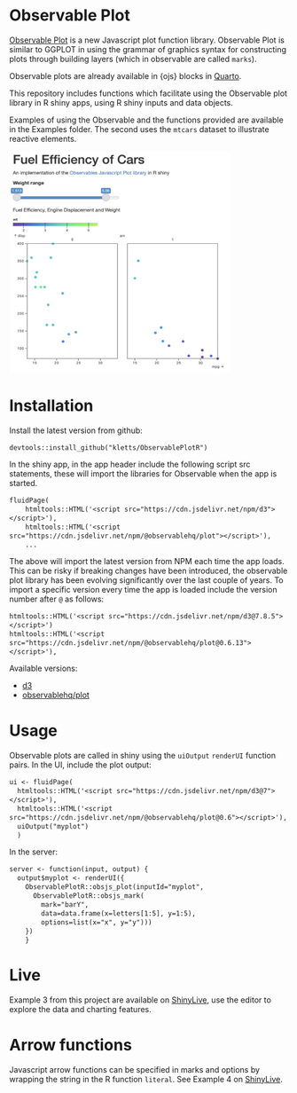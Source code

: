 # Observable Plot

[Observable Plot](https://observablehq.com/plot) is a new Javascript plot function library.  Observable Plot is similar to GGPLOT in using the grammar of graphics syntax for constructing plots through building layers (which in observable are called `marks`).  

Observable plots are already available in {ojs} blocks in [Quarto](https://quarto.org/docs/interactive/ojs/). 

This repository includes functions which facilitate using the Observable plot library in R shiny apps, using R shiny inputs and data objects. 

Examples of using the Observable and the functions provided are available in the Examples folder. The second uses the 
`mtcars` dataset to illustrate reactive elements. 

<img src="example.png" width="400" height="400">

# Installation 

Install the latest version from github:

```
devtools::install_github("kletts/ObservablePlotR")
```

In the shiny app, in the app header include the following script src statements, these will import the libraries 
for Observable when the app is started. 

```
fluidPage(
    htmltools::HTML('<script src="https://cdn.jsdelivr.net/npm/d3"></script>'), 
    htmltools::HTML('<script src="https://cdn.jsdelivr.net/npm/@observablehq/plot"></script>'),
    ...
```

The above will import the latest version from NPM each time the app loads. This can be risky if breaking changes have been introduced, the observable plot library has been evolving significantly over the last couple of years. To import a specific version every time the app is loaded include the version number after `@` as follows: 

```
htmltools::HTML('<script src="https://cdn.jsdelivr.net/npm/d3@7.8.5"></script>')
htmltools::HTML('<script src="https://cdn.jsdelivr.net/npm/@observablehq/plot@0.6.13"></script>'),
```

Available versions: 

 - [d3](https://www.npmjs.com/package/d3?activeTab=versions)
 - [observablehq/plot](https://www.npmjs.com/package/@observablehq/plot?activeTab=versions)

# Usage

Observable plots are called in shiny using the  `uiOutput` `renderUI` function pairs. In the UI, include the plot output: 

```
ui <- fluidPage(
  htmltools::HTML('<script src="https://cdn.jsdelivr.net/npm/d3@7"></script>'), 
  htmltools::HTML('<script src="https://cdn.jsdelivr.net/npm/@observablehq/plot@0.6"></script>'),
  uiOutput("myplot") 
  )
```

In the server: 

```
server <- function(input, output) { 
  output$myplot <- renderUI({ 
    ObservablePlotR::obsjs_plot(inputId="myplot", 
      ObservablePlotR::obsjs_mark(
        mark="barY", 
        data=data.frame(x=letters[1:5], y=1:5), 
        options=list(x="x", y="y")))
    })
    }
```

# Live

Example 3 from this project are available on [ShinyLive](https://shinylive.io/r/app/#gist=2bc16189a629451bc6254bc46ca50ed4), use the editor to explore the data and charting features. 

# Arrow functions 

Javascript arrow functions can be specified in marks and options by wrapping the string in the R function `literal`. 
See Example 4 on [ShinyLive](https://shinylive.io/r/app/#gist=35fe75cec6b8764db34fc65dc26d29ce). 

